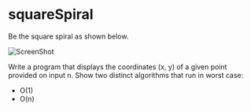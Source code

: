 squareSpiral
============

Be the square spiral as shown below. 

![ScreenShot](https://raw.github.com/kessiler/squareSpiral/master/squareExample.png)


Write a program that displays the coordinates (x, y) of a given point provided on input n. Show two distinct algorithms that run in worst case: 
- O(1)
- O(n)

